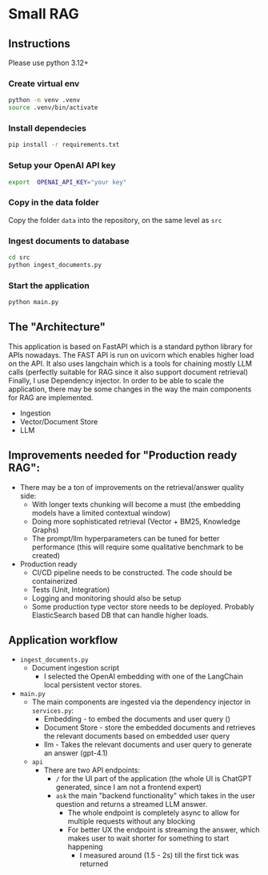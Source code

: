# Small RAG

## Instructions

Please use python 3.12+

### Create virtual env
```bash
python -m venv .venv
source .venv/bin/activate
```
### Install dependecies
```bash
pip install -r requirements.txt
```

### Setup your OpenAI API key
```bash
export  OPENAI_API_KEY="your key"
```

### Copy in the data folder
Copy the folder `data` into the repository, on the same level as `src`

### Ingest documents to database
```bash
cd src
python ingest_documents.py
```

### Start the application
```bash
python main.py
```


## The "Architecture"

This application is based on FastAPI which is a standard python library for APIs nowadays. The FAST API is run on uvicorn which enables higher load on the API.
It also uses langchain which is a tools for chaining mostly LLM calls (perfectly suitable for RAG since it also support document retrieval)
Finally, I use Dependency injector. In order to be able to scale the application, there may be some changes in the way the main components for RAG are implemented.
- Ingestion
- Vector/Document Store
- LLM


## Improvements needed for "Production ready RAG":
- There may be a ton of improvements on the retrieval/answer quality side:
  - With longer texts chunking will become a must (the embedding models have a limited contextual window) 
  - Doing more sophisticated retrieval (Vector + BM25, Knowledge Graphs)
  - The prompt/llm hyperparameters can be tuned for better performance (this will require some qualitative benchmark to be created)
- Production ready
  - CI/CD pipeline needs to be constructed. The code should be containerized
  - Tests (Unit, Integration)
  - Logging and monitoring should also be setup
  - Some production type vector store needs to be deployed. Probably ElasticSearch based DB that can handle higher loads.

## Application workflow
- `ingest_documents.py`
  - Document ingestion script
    - I selected the OpenAI embedding with one of the LangChain local persistent vector stores.
- `main.py`
  - The main components are ingested via the dependency injector in `services.py`:
    - Embedding - to embed the documents and user query ()
    - Document Store - store the embedded documents and retrieves the relevant documents based on embedded user query
    - llm - Takes the relevant documents and user query to generate an answer (gpt-4.1)
  - `api`
    - There are two API endpoints:
      - `/` for the UI part of  the application (the whole UI is ChatGPT generated, since I am not a frontend expert)
      - `ask` the main "backend functionality" which takes in the user question and returns a streamed LLM answer.
        - The whole endpoint is completely async to allow for multiple requests without any blocking
        - For better UX the endpoint is streaming the answer, which makes user to wait shorter for something to start happening
          - I measured around (1.5 - 2s) till the first tick was returned
